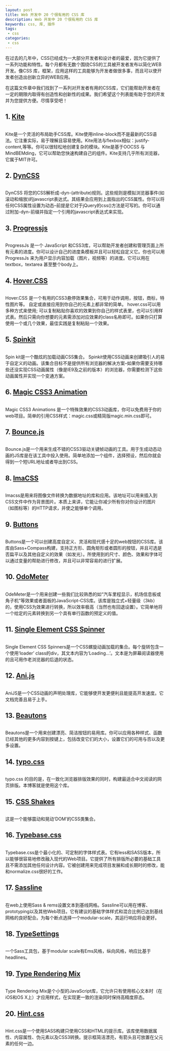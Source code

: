 ```yaml
---
layout: post
title: Web 开发中 20 个很有用的 CSS 库
description: Web 开发中 20 个很有用的 CSS 库
keywords: css, 库, 插件
tags:
 - css
categories:
 - css
---
```


在过去的几年中，CSS已经成为一大部分开发者和设计者的最爱，因为它提供了一系列功能和特性。每个月都有无数个围绕CSS的工具被开发者发布以简化WEB开发。像CSS 库，框架，应用这样的工具能够为开发者做很多事，而且可以使开发者创造出创新立异的WEB应用。

在这篇文件章中我们找到了一系列对开发者有用的CSS库，它们能帮助开发者在一定的期限内取得有创造性和创新性的成果。我们希望这个列表能有助于您的开发并为您提供方便。尽情享受吧！

## 1. [Kite](http://hiloki.github.io/kitecss/)

<img src="/images/img/css-library-kite.jpg" alt="">

Kite是一个灵活的布局助手CSS库。Kite使用inline-block而不是最新的CSS语法。它注重实际，易于理解且容易使用。Kite用法与flexbox相似：justify-content,等等。你可以很轻松地创建复杂的模块。Kite是基于OOCSS 与 MindBEMding，它可以帮助您快速构建自己的组件。Kite支持几乎所有浏览器，它属于MIT许可。

<!-- more -->

## 2. [DynCSS](http://www.vittoriozaccaria.net/dyn-css/#what-is-it)

<img src="/images/img/css-library-dyncss.jpg" alt="">

DynCSS 将您的CSS解析成-dyn-(attribute)规则。这些规则是模拟浏览器事件(如滚动和缩放)的javascript表达式。其结果会应用到上面指出的CSS属性。你可以将任何CSS属性设置为动态–前提是它对于jQuery的css()方法是可写的。你可以通过附加-dyn-前缀并指定一个引用的javascript表达式来实现。


## 3. [Progressjs](http://usablica.github.io/progress.js/)

<img src="/images/img/css-library-progressjs.jpg" alt="">

ProgressJs 是一个 JavaScript 和CSS3库，可以帮助开发者创建和管理页面上所有元素的进度。你可以设计自己的进度条模板并且可以轻松自定义它。你也可以用ProgressJs 来为用户显示内容加载（图片，视频等）的进度。它可以用在textbox，textarea 甚至整个body上。


## 4. [Hover.CSS](http://ianlunn.github.io/Hover/)

<img src="/images/img/css-library-hovercss.jpg" alt="">

Hover.CSS 是一个有用的CSS3悬停效果集合，可用于动作调用，按钮，商标，特性图片等。 自定或直接应用到你自己的元素上都非常的简单。 hover.css可以用多种方式来使用; 可以复制粘贴你喜欢的效果到你自己的样式表里，也可以引用样式表。然后只需向你想要的元素需添加对应效果的class名称即可。如果你只打算使用一个或几个效果，最佳实践是复制粘贴一个效果。


## 5. [Spinkit](http://tobiasahlin.com/spinkit/)

<img src="/images/img/css-library-spinkit.jpg" alt="">

Spin kit是一个酷炫的加载动画CSS集合。 Spinkit使用CSS动画来创建吸引人的易于自定义的动画。该集合目标不是提供所有浏览器的解决方案–如果你需要支持哪些还没实现CSS动画属性（像是IE9及之前的版本）的浏览器，你需要检测下这些动画属性并实现一个变通方案。


## 6. [Magic CSS3 Animation](http://www.minimamente.com/example/magic_animations/)

<img src="/images/img/css-library-magic-css3.jpg" alt="">

Magic CSS3 Animations 是一个特殊效果的CSS3动画库，你可以免费用于你的web项目。简单的引用CSS样式：magic.css或精简版magic.min.css即可。


## 7. [Bounce.js](http://bouncejs.com/)

<img src="/images/img/css-library-bouncejs.jpg" alt="">

Bounce.js是一个用来生成不错的CSS3驱动关键帧动画的工具。用于生成动态动画的JS库是在该工具中投入使用。简单地添加一个组件，选择预设，然后你就会得到一个短URL地址或者导出到CSS。

## 8. [ImaCSS](https://github.com/akoenig/imacss)

<img src="/images/img/css-library-imacss.jpg" alt="">

Imacss是用来将图像文件转换为数据地址的库和应用。该地址可以用来插入到CSS文件中作为背景图片。本质上来讲，它能让你减少所有你对你设计的图片（如图标等）的HTTP请求，并使之能够单个调用。

## 9. [Buttons](http://alexwolfe.github.io/Buttons/)

<img src="/images/img/css-library-buttons.jpg" alt="">

Buttons是一个可以创建高度自定义、灵活和现代感十足的web按钮的CSS库。该库由Sass+Compass构建，支持正方形、圆角矩形或者圆形的按钮，并且可选是否扁平以及其他自定义的效果（如发光）。所使用到的尺寸、颜色、效果和字体可以通过变量的帮助进行修改，并且可以非常容易的进行扩展。

## 10. [OdoMeter](http://github.hubspot.com/odometer/docs/welcome/)

<img src="/images/img/css-library-odometer.jpg" alt="">

OdeMeter是一个用来创建一些我们比较熟悉的如“汽车里程显示，机场信息板或角子机”等效果或者面板的JavaScript-CSS库。该库是独立式+轻量级（3kb）的，使用CSS为效果进行转换，所以效率极高（当然也有回退设置）。它简单地将一个给定的元素转换到另一个具有单行函数的预定义的值。

## 11. [Single Element CSS Spinner](http://projects.lukehaas.me/css-loaders/)

<img src="/images/img/css-library-single-element-css-spinner.jpg" alt="">


Single Element CSS Spinners是一个CSS螺旋动画加载的集合。每个旋转包含一个使用‘loader’ class的div，其文本内容为‘Loading…’。文本是为屏幕阅读器使用的且可用作老浏览器的后退的状态。

## 12. [Ani.js](http://anijs.github.io/)

<img src="/images/img/css-library-anijs.jpg" alt="">


AniJS是一个CSS动画的声明处理库，它能够使开发更便利且能提高开发速度。它文档完善且易于上手。

## 13. [Beautons](http://csswizardry.com/beautons/)

<img src="/images/img/css-library-beautons.jpg" alt="">

Beautons是一个用来创建漂亮、简洁按钮的易用库。你可以应用各种样式、函数已经其他的更多内容到按键上，包括改变它们的大小，设置它们的可用与否以及更多设置。

## 14. [typo.css](http://typo.sofi.sh/)

<img src="/images/img/css-library-typo.jpg" alt="">

typo.css 的目的是，在一致化浏览器排版效果的同时，构建最适合中文阅读的网页排版。本博客就是使用这个库。

## 15. [CSS Shakes](http://elrumordelaluz.github.io/csshake/)

<img src="/images/img/css-library-cssshakes.jpg" alt="">

这是一个能够震动和晃动‘DOM’的CSS类集合。

## 16. [Typebase.css](http://devinhunt.github.io/typebase.css/)

<img src="/images/img/css-library-typebasecss.jpg" alt="">

Typebase.css是个最小化的、可定制的字体样式表。它有less和SASS版本，所以能够很容易地修改融入现代的Web项目。它提供了所有排版所必要的基础工具且不需添加其他任何设计内容。它被创建用来完成项目发展和成长期时的修改，能和normalize.css很好的工作。

## 17. [Sassline](https://sassline.com/)

<img src="/images/img/css-library-sassline.jpg" alt="">

在web上使用Sass & rems设置文本到基线网格。Sassline可以用在博客、prototyping以及其他Web项目。它有建议的基础字体样式和混合比例已达到基线网格的良好配合。为每个断点选择一个modular-scale，其运行响应将会更好。

## 18. [TypeSettings](http://typesettings.io/)

<img src="/images/img/css-library-typesettings.jpg" alt="">

一个Sass工具包，基于modular scale有Ems风格，纵向风格，响应比基于headlines。

## 19. [Type Rendering Mix](http://typerendering.com/)

<img src="/images/img/css-library-type-rendering-mix.jpg" alt="">

Type Rendering Mix是个小型的JavaScript库，它允许只有使用核心文本时（在iOS和OS X上）才应用样式，在实现更一致的渲染同时保持高精度原态。

## 20. [Hint.css](http://kushagragour.in/lab/hint/)

<img src="/images/img/css-library-hintcss.jpg" alt="">

Hint.css是一个使用SASS构建只使用CSS和HTML的提示库。该库使用数据属性、内容属性、伪元素以及CSS3转换。提示框简洁漂亮，有箭头且可放置在父元素的任何一边。
